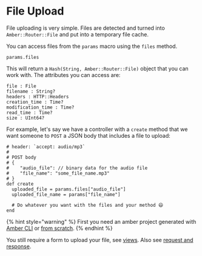 # File Upload

File uploading is very simple. Files are detected and turned into `Amber::Router::File` and put into a temporary file cache.

You can access files from the `params` macro using the `files` method.

```crystal
params.files
```

This will return a `Hash(String, Amber::Router::File)` object that you can work with. The attributes you can access are:

```crystal
file : File
filename : String?
headers : HTTP::Headers
creation_time : Time?
modification_time : Time?
read_time : Time?
size : UInt64?
```

For example, let's say we have a controller with a `create` method that we want someone to `POST` a JSON body that includes a file to upload:

```crystal
# header: `accept: audio/mp3`
#
# POST body
# {
#    "audio_file": // binary data for the audio file
#    "file_name": "some_file_name.mp3"
# }
def create
  uploaded_file = params.files["audio_file"]
  uploaded_file_name = params["file_name"]
  
  # Do whatever you want with the files and your method 😄
end
```

{% hint style="warning" %}
First you need an amber project generated with [Amber CLI](../guides/create-new-app.md) or [from scratch](from-scratch.md).
{% endhint %}

You still require a form to upload your file, see [views](../guides/views/). Also see [request and response](../guides/controllers/request-and-response-objects.md).
